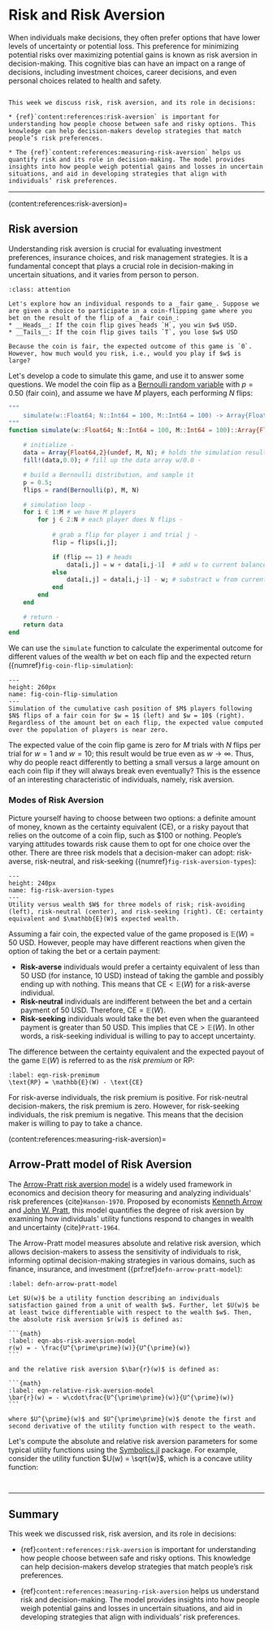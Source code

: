 # Risk and Risk Aversion
When individuals make decisions, they often prefer options that have lower levels of uncertainty or potential loss. This preference for minimizing potential risks over maximizing potential gains is known as risk aversion in decision-making. This cognitive bias can have an impact on a range of decisions, including investment choices, career decisions, and even personal choices related to health and safety.

```{topic} Outline

This week we discuss risk, risk aversion, and its role in decisions:

* {ref}`content:references:risk-aversion` is important for understanding how people choose between safe and risky options. This knowledge can help decision-makers develop strategies that match people’s risk preferences.

* The {ref}`content:references:measuring-risk-aversion` helps us quantify risk and its role in decision-making. The model provides insights into how people weigh potential gains and losses in uncertain situations, and aid in developing strategies that align with individuals’ risk preferences.

```

---

(content:references:risk-aversion)=
## Risk aversion
Understanding risk aversion is crucial for evaluating investment preferences, insurance choices, and risk management strategies. It is a fundamental concept that plays a crucial role in decision-making in uncertain situations, and it varies from person to person. 

```{admonition} Coin flip game
:class: attention

Let's explore how an individual responds to a _fair game_. Suppose we are given a choice to participate in a coin-flipping game where you bet on the result of the flip of a _fair coin_:
* __Heads__: If the coin flip gives heads `H`, you win $w$ USD.
* __Tails__: If the coin flip gives tails `T`, you lose $w$ USD 

Because the coin is fair, the expected outcome of this game is `0`. However, how much would you risk, i.e., would you play if $w$ is large?
```

Let's develop a code to simulate this game, and use it to answer some questions. We model the coin flip as a [Bernoulli random variable](https://en.wikipedia.org/wiki/Bernoulli_distribution) with $p = 0.50$ (fair coin), and assume we have $M$ players, each performing $N$ flips:

```julia
"""
    simulate(w::Float64; N::Int64 = 100, M::Int64 = 100) -> Array{Float64,2}
"""
function simulate(w::Float64; N::Int64 = 100, M::Int64 = 100)::Array{Float64,2}

    # initialize -
    data = Array{Float64,2}(undef, M, N); # holds the simulation results
    fill!(data,0.0); # fill up the data array w/0.0 -

    # build a Bernoulli distribution, and sample it
    p = 0.5;
    flips = rand(Bernoulli(p), M, N)

    # simulation loop -
    for i ∈ 1:M # we have M players
        for j ∈ 2:N # each player does N flips -
            
            # grab a flip for player i and trial j -
            flip = flips[i,j];

            if (flip == 1) # heads
                data[i,j] = w + data[i,j-1]  # add w to current balance
            else
                data[i,j] = data[i,j-1] - w; # substract w from current balance
            end
        end
    end

    # return -
    return data
end
```

We can use the `simulate` function to calculate the experimental outcome for different values of the wealth $w$ bet on each flip and the expected return ({numref}`fig-coin-flip-simulation`):


 ```{figure} ./figs/Fig-CoinFlip-Game-Simulation.pdf
---
height: 260px
name: fig-coin-flip-simulation
---
Simulation of the cumulative cash position of $M$ players following $N$ flips of a fair coin for $w = 1$ (left) and $w = 10$ (right). Regardless of the amount bet on each flip, the expected value computed over the population of players is near zero.
```

The expected value of the coin flip game is zero for $M$ trials with $N$ flips per trial for $w = 1$ and $w = 10$; this result would be true even as $w\rightarrow\infty$. Thus, why do people react differently to betting a small versus a large amount on each coin flip if they will always break even eventually? This is the essence of an interesting characteristic of individuals, namely, risk aversion.

### Modes of Risk Aversion
Picture yourself having to choose between two options: a definite amount of money, known as the certainty equivalent (CE), or a risky payout that relies on the outcome of a coin flip, such as $100 or nothing. People’s varying attitudes towards risk cause them to opt for one choice over the other. There are three risk models that a decision-maker can adopt: risk-averse, risk-neutral, and risk-seeking ({numref}`fig-risk-aversion-types`): 

 ```{figure} ./figs/Fig-RiskAversion-Types.pdf
---
height: 240px
name: fig-risk-aversion-types
---
Utility versus wealth $W$ for three models of risk; risk-avoiding (left), risk-neutral (center), and risk-seeking (right). CE: certainty equivalent and $\mathbb{E}(W)$ expected wealth.
```

Assuming a fair coin, the expected value of the game proposed is $\mathbb{E}(W)$ = 50 USD. However, people may have different reactions when given the option of taking the bet or a certain payment:

* __Risk-averse__ individuals would prefer a certainty equivalent of less than 50 USD (for instance, 10 USD) instead of taking the gamble and possibly ending up with nothing. This means that $\text{CE} < \mathbb{E}(W)$ for a risk-averse individual.
* __Risk-neutral__ individuals are indifferent between the bet and a certain payment of 50 USD. Therefore, $\text{CE} = \mathbb{E}(W)$.
* __Risk-seeking__ individuals would take the bet even when the guaranteed payment is greater than 50 USD. This implies that $\text{CE} > \mathbb{E}(W)$. In other words, a risk-seeking individual is willing to pay to accept uncertainty.

The difference between the certainty equivalent and the expected payout of the game $\mathbb{E}(W)$ is referred to as the _risk premium_ or $\text{RP}$:

```{math}
:label: eqn-risk-premimum
\text{RP} = \mathbb{E}(W) - \text{CE}
```

For risk-averse individuals, the risk premium is positive. For risk-neutral decision-makers, the risk premium is zero. However, for risk-seeking individuals, the risk premium is negative. This means that the decision maker is willing to pay to take a chance.

(content:references:measuring-risk-aversion)=
## Arrow-Pratt model of Risk Aversion
The [Arrow-Pratt risk aversion model](https://en.wikipedia.org/wiki/Risk_aversion) is a widely used framework in economics and decision theory for measuring and analyzing individuals' risk preferences {cite}`Hanson-1970`. Proposed by economists [Kenneth Arrow](https://en.wikipedia.org/wiki/Kenneth_Arrow) and [John W. Pratt](https://en.wikipedia.org/wiki/John_W._Pratt), this model quantifies the degree of risk aversion by examining how individuals' utility functions respond to changes in wealth and uncertainty {cite}`Pratt-1964`. 

The Arrow-Pratt model measures absolute and relative risk aversion, which allows decision-makers to assess the sensitivity of individuals to risk, informing optimal decision-making strategies in various domains, such as finance, insurance, and investment ({prf:ref}`defn-arrow-pratt-model`):

````{prf:definition} Arrow-Pratt model
:label: defn-arrow-pratt-model

Let $U(w)$ be a utility function describing an individuals satisfaction gained from a unit of wealth $w$. Further, let $U(w)$ be at least twice differentiable with respect to the wealth $w$. Then, the absolute risk aversion $r(w)$ is defined as:

```{math}
:label: eqn-abs-risk-aversion-model
r(w) = - \frac{U^{\prime\prime}(w)}{U^{\prime}(w)}
```

and the relative risk aversion $\bar{r}(w)$ is defined as:

```{math}
:label: eqn-relative-risk-aversion-model
\bar{r}(w) = - w\cdot\frac{U^{\prime\prime}(w)}{U^{\prime}(w)}
```

where $U^{\prime}(w)$ and $U^{\prime\prime}(w)$ denote the first and second derivative of the utility function with respect to the weath. 
````

Let's compute the absolute and relative risk aversion parameters for some typical utility functions using the [Symbolics.jl](https://github.com/JuliaSymbolics/Symbolics.jl) package. For example, consider the utility function $U(w) = \sqrt{w}$, which is a concave utility function:

```julia



```



---

## Summary
This week we discussed risk, risk aversion, and its role in decisions:

* {ref}`content:references:risk-aversion` is important for understanding how people choose between safe and risky options. This knowledge can help decision-makers develop strategies that match people’s risk preferences.

* {ref}`content:references:measuring-risk-aversion` helps us understand risk and decision-making. The model provides insights into how people weigh potential gains and losses in uncertain situations, and aid in developing strategies that align with individuals’ risk preferences.